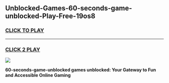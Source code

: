 
## Unblocked-Games-60-seconds-game-unblocked-Play-Free-19os8
<h3>
<a href="https://premium76.site?title=60-seconds-game-unblocked&ref=21A">CLICK TO PLAY</a></h3>
<hr>

<h3>
<a href="https://premium76.site?title=60-seconds-game-unblocked&ref=21A">CLICK 2 PLAY</a>
  
</h3>

<a href="https://premium76.site?title=60-seconds-game-unblocked&ref=21A"><img src="https://clearcache.store/games.png"></a>


**60-seconds-game-unblocked games unblocked: Your Gateway to Fun and Accessible Online Gaming**
